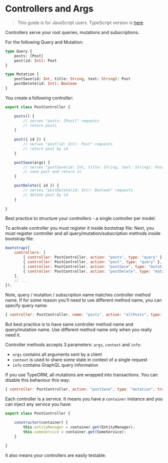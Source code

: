 # Controllers and Args

> This guide is for JavaScript users. TypeScript version is [here](../typescript/controllers-and-args.md).

Controllers serve your root queries, mutations and subscriptions.

For the following Query and Mutation:

```graphql
type Query {
    posts: [Post]
    post(id: Int): Post
}

type Mutation {
    postSave(id: Int, title: String, text: String): Post
    postDelete(id: Int): Boolean
}
```

You create a following controller:

```javascript
export class PostController {

    posts() {
        // serves "posts: [Post]" requests
        // return posts
    }
    
    post({ id }) {
        // serves "post(id: Int): Post" requests
        // return post by id
    }

    postSave(args) {
        // serves "postSave(id: Int, title: String, text: String): Post"
        // save post and return it
    }

    postDelete({ id }) {
        // serves "postDelete(id: Int): Boolean" requests
        // delete post by id 
    }
    
}
```

Best practice to structure your controllers - a single controller per model.

To activate controller you must register it inside bootstrap file:
Next, you must register controller and all query/mutation/subscription methods inside bootstrap file:

```javascript
bootstrap({
    controllers: [
        { controller: PostController, action: "posts", type: "query" },
        { controller: PostController, action: "post", type: "query" },
        { controller: PostController, action: "postSave", type: "mutation" },
        { controller: PostController, action: "postDelete", type: "mutation" },
    ],
    // ...
});
```

Note, query / mutation / subscription name matches controller method name.
If for some reason you'll need to use different method name, you can specify query name:

```javascript
{ controller: PostController, name: "posts", action: "allPosts", type: "query" }
```

But best practice is to have same controller method name and query/mutation name.
Use different method name only when you really need it.

Controller methods accepts 3 parameters: `args`, `context` and `info`:

* `args` contains all arguments sent by a client
* `context` is used to share some state in context of a single request
* `info` contains GraphQL query information

If you use TypeORM, all mutations are wrapped into transactions.
You can disable this behaviour this way:

```javascript
{ controller: PostController, action: "postSave", type: "mutation", transaction: false }
```

Each controller is a service. It means you have a `container` instance and you can inject any service you have:

```javascript
export class PostController {

    constructor(container) {
        this.entityManager = container.get(EntityManager);
        this.someService = container.get(SomeService);
    }
    
}
```

It also means your controllers are easily testable.